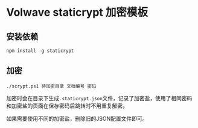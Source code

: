 # Volwave staticrypt 加密模板


## 安装依赖

```shell
npm install -g staticrypt
```

## 加密

```shell
./scrypt.ps1 待加密目录 文档编号 密码
```

加密时会在目录下生成`.staticrypt.json`文件，记录了加密盐，使用了相同密码和加密盐的页面在保存密码后跳转时不用重复解密。

如果需要使用不同的加密盐，删除旧的JSON配置文件即可。

